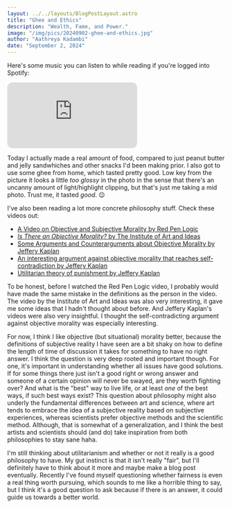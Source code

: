 ```yaml
---
layout: ../../layouts/BlogPostLayout.astro
title: "Ghee and Ethics"
description: "Wealth, Fame, and Power."
image: "/img/pics/20240902-ghee-and-ethics.jpg"
author: "Aathreya Kadambi"
date: "September 2, 2024"
---
```


Here's some music you can listen to while reading if you're logged into Spotify:
<div>
<iframe style="border-radius:12px" src="https://open.spotify.com/embed/playlist/6TKVlFvHKm8Li9FDEuORf0?utm_source=generator" height="152" frameBorder="0" allowfullscreen="" allow="autoplay; clipboard-write; encrypted-media; fullscreen; picture-in-picture" loading="lazy"></iframe>
</div>

Today I actually made a real amount of food, compared to just peanut butter and jelly sandwhiches and other snacks I'd been making prior. I also got to use some ghee from home, which tasted pretty good. Low key from the picture it looks a little *too glossy* in the photo in the sense that there's an uncanny amount of light/highlight clipping, but that's just me taking a mid photo. Trust me, it tasted *good*. 😉

I've also been reading a lot more concrete philosophy stuff. Check these videos out:
- <a href="https://youtu.be/D9DXIFq2njY?si=vAR0yI1ZbWh0NS2t">A Video on Objective and Subjective Morality by Red Pen Logic</a>
- <a href="https://www.youtube.com/watch?v=A5hVne3FxRI"><i>Is There an Objective Morality?</i> by The Institute of Art and Ideas</a>
- <a href="https://youtu.be/eH2iDbmIM9M?si=66lVB1RIcpq9iD7s">Some Arguments and Counterarguments about Objective Morality by Jeffery Kaplan</a>
- <a href="https://youtu.be/5rizWDrvOxE?si=Gbw-YhcJYY3tJ1oT">An interesting argument against objective morality that reaches self-contradiction by Jeffery Kaplan</a>
- <a href="https://www.youtube.com/watch?v=FuZYa98dGRo">Utilitarian theory of punishment by Jeffery Kaplan</a>

To be honest, before I watched the Red Pen Logic video, I probably would have made the same mistake in the definitions as the person in the video. The video by the Institute of Art and Ideas was also very interesting, it gave me some ideas that I hadn't thought about before. And Jeffery Kaplan's videos were also very insightful. I thought the self-contradicting argument against objective morality was especially interesting.

For now, I think I like objective (but situational) morality better, because the definitions of subjective reality I have seen are a bit shaky on how to define the length of time of discussion it takes for something to have no right answer. I think the question is very deep rooted and important though. For one, it's important in understanding whether all issues have good solutions. If for some things there just isn't a good right or wrong answer and someone of a certain opinion will never be swayed, are they worth fighting over? And what is the "best" way to live life, or at least *one* of the best ways, if such best ways exist? This question about philosophy might also underly the fundamental differences between art and science, where art tends to embrace the idea of a subjective reality based on subjective experiences, whereas scientists prefer objective methods and the scientific method. Although, that is somewhat of a generalization, and I think the best artists and scientists should (and do) take inspiration from both philosophies to stay sane haha.

I'm still thinking about utilitarianism and whether or not it really is a good philosophy to have. My gut instinct is that it isn't really "fair", but I'll definitely have to think about it more and maybe make a blog post eventually. Recently I've found myself questioning whether fairness is even a real thing worth pursuing, which sounds to me like a horrible thing to say, but I think it's a good question to ask because if there is an answer, it could guide us towards a better world.
